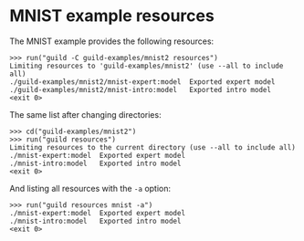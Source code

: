 # MNIST example resources

The MNIST example provides the following resources:

    >>> run("guild -C guild-examples/mnist2 resources")
    Limiting resources to 'guild-examples/mnist2' (use --all to include all)
    ./guild-examples/mnist2/mnist-expert:model  Exported expert model
    ./guild-examples/mnist2/mnist-intro:model   Exported intro model
    <exit 0>

The same list after changing directories:

    >>> cd("guild-examples/mnist2")
    >>> run("guild resources")
    Limiting resources to the current directory (use --all to include all)
    ./mnist-expert:model  Exported expert model
    ./mnist-intro:model   Exported intro model
    <exit 0>

And listing all resources with the `-a` option:

    >>> run("guild resources mnist -a")
    ./mnist-expert:model  Exported expert model
    ./mnist-intro:model   Exported intro model
    <exit 0>
